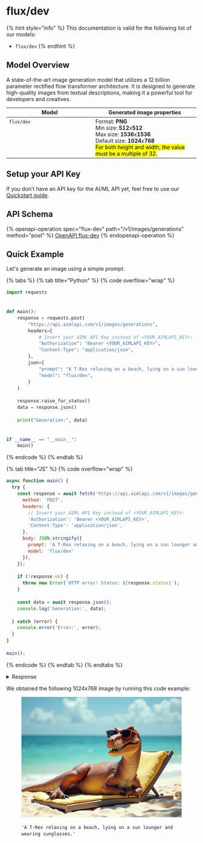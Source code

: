 # flux/dev

{% hint style="info" %}
This documentation is valid for the following list of our models:

* `flux/dev`
{% endhint %}

## Model Overview

A state-of-the-art image generation model that utilizes a 12 billion parameter rectified flow transformer architecture. It is designed to generate high-quality images from textual descriptions, making it a powerful tool for developers and creatives.

<table><thead><tr><th width="215" valign="top">Model</th><th>Generated image properties</th></tr></thead><tbody><tr><td valign="top"><code>flux/dev</code></td><td>Format: <strong>PNG</strong><br>Min size: <strong>512</strong>x<strong>512</strong><br>Max size: <strong>1536</strong>x<strong>1536</strong><br>Default size: <strong>1024</strong>x<strong>768</strong><br><mark style="background-color:yellow;">For both height and width, the value must be a multiple of 32.</mark></td></tr></tbody></table>

## Setup your API Key

If you don’t have an API key for the AI/ML API yet, feel free to use our [Quickstart guide](https://docs.aimlapi.com/quickstart/setting-up).

## API Schema

{% openapi-operation spec="flux-dev" path="/v1/images/generations" method="post" %}
[OpenAPI flux-dev](https://raw.githubusercontent.com/aimlapi/api-docs/refs/heads/main/docs/api-references/image-models/flux/flux-dev.json)
{% endopenapi-operation %}

## Quick Example

Let's generate an image using a simple prompt.

{% tabs %}
{% tab title="Python" %}
{% code overflow="wrap" %}
```python
import requests


def main():
    response = requests.post(
        "https://api.aimlapi.com/v1/images/generations",
        headers={
            # Insert your AIML API Key instead of <YOUR_AIMLAPI_KEY>:
            "Authorization": "Bearer <YOUR_AIMLAPI_KEY>",
            "Content-Type": "application/json",
        },
        json={
            "prompt": "A T-Rex relaxing on a beach, lying on a sun lounger and wearing sunglasses.",
            "model": "flux/dev",
        }
    )

    response.raise_for_status()
    data = response.json()

    print("Generation:", data)


if __name__ == "__main__":
    main()
```
{% endcode %}
{% endtab %}

{% tab title="JS" %}
{% code overflow="wrap" %}
```javascript
async function main() {
  try {
    const response = await fetch('https://api.aimlapi.com/v1/images/generations', {
      method: 'POST',
      headers: {
        // Insert your AIML API Key instead of <YOUR_AIMLAPI_KEY>:
        'Authorization': 'Bearer <YOUR_AIMLAPI_KEY>',
        'Content-Type': 'application/json',
      },
      body: JSON.stringify({
        prompt: 'A T-Rex relaxing on a beach, lying on a sun lounger and wearing sunglasses.',
        model: 'flux/dev'
      }),
    });

    if (!response.ok) {
      throw new Error(`HTTP error! Status: ${response.status}`);
    }

    const data = await response.json();
    console.log('Generation:', data);

  } catch (error) {
    console.error('Error:', error);
  }
}

main();
```
{% endcode %}
{% endtab %}
{% endtabs %}

<details>

<summary>Response</summary>

{% code overflow="wrap" %}
```json5
Generation: {'images': [{'url': 'https://cdn.aimlapi.com/eagle/files/monkey/GHx5aT0PR9GXtGi3Cx7CE.png', 'width': 1024, 'height': 768, 'content_type': 'image/png'}], 'timings': {'inference': 2.1296588028781116}, 'seed': 1007384285, 'has_nsfw_concepts': [False], 'prompt': 'A T-Rex relaxing on a beach, lying on a sun lounger and wearing sunglasses.'}
```
{% endcode %}

</details>

We obtained the following 1024x768 image by running this code example:

<figure><img src="../../../.gitbook/assets/GHx5aT0PR9GXtGi3Cx7CE.png" alt=""><figcaption><p><code>'A T-Rex relaxing on a beach, lying on a sun lounger and wearing sunglasses.'</code></p></figcaption></figure>
